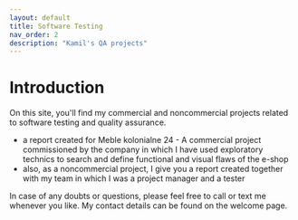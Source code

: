 ```yaml
---
layout: default
title: Software Testing
nav_order: 2
description: "Kamil's QA projects"
---
```


# Introduction

On this site, you'll find my commercial and noncommercial projects related to software testing and quality assurance.

* a report created for Meble kolonialne 24 - A commercial project commissioned by the company in which I have used exploratory technics to search and define functional and visual flaws of the e-shop   
* also, as a noncommercial project, I give you a report created together with my team in which I was a project manager and a tester

In case of any doubts or questions, please feel free to call or text me whenever you like. My contact details can be found on the welcome page.